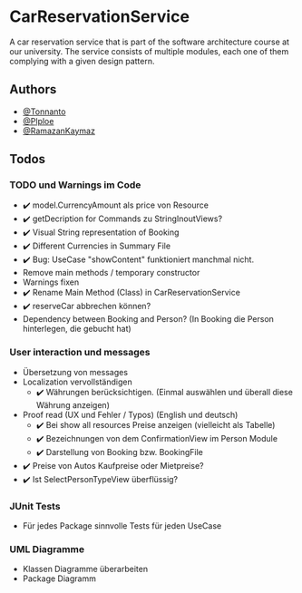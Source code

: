 # CarReservationService

A car reservation service that is part of the software architecture course at our university. The service consists of
multiple modules, each one of them complying with a given design pattern.

## Authors

- [@Tonnanto](https://www.github.com/Tonnanto)
- [@Plploe](https://www.github.com/Plploe)
- [@RamazanKaymaz](https://www.github.com/RamazanKaymaz)

## Todos

### TODO und Warnings im Code

- ✔️ model.CurrencyAmount als price von Resource
- ✔️ getDecription for Commands zu StringInoutViews?
- ✔️ Visual String representation of Booking
- ✔️ Different Currencies in Summary File
- ✔️ Bug: UseCase "showContent" funktioniert manchmal nicht.
- Remove main methods / temporary constructor
- Warnings fixen
- ✔️ Rename Main Method (Class) in CarReservationService
- ✔️ reserveCar abbrechen können?
- Dependency between Booking and Person? (In Booking die Person hinterlegen, die gebucht hat)

### User interaction und messages

- Übersetzung von messages
- Localization vervollständigen
    - ✔️ Währungen berücksichtigen. (Einmal auswählen und überall diese Währung anzeigen)
- Proof read (UX und Fehler / Typos) (English und deutsch)
    - ✔️ Bei show all resources Preise anzeigen (vielleicht als Tabelle)
    - ✔️ Bezeichnungen von dem ConfirmationView im Person Module
    - ✔️ Darstellung von Booking bzw. BookingFile
- ✔️ Preise von Autos Kaufpreise oder Mietpreise?
- ✔️ Ist SelectPersonTypeView überflüssig?

### JUnit Tests

- Für jedes Package sinnvolle Tests für jeden UseCase

### UML Diagramme

- Klassen Diagramme überarbeiten
- Package Diagramm